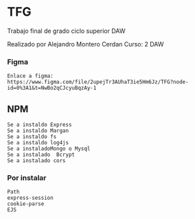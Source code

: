# TFG

Trabajo final de grado ciclo superior DAW

Realizado por Alejandro Montero Cerdan
Curso: 2 DAW

### Figma

    Enlace a figma:
    https://www.figma.com/file/2upejTr3AUhaT3ie5Hm6Jz/TFG?node-id=0%3A1&t=NwBo2qCJcyuBqzAy-1

## NPM

    Se a instaldo Express
    Se a instaldo Margan
    Se a instaldo fs
    Se a instaldo log4js
    Se a instaladoMongo o Mysql
    Se a instalado  Bcrypt
    Se a instalado cors

### Por instalar

    Path
    express-session
    cookie-parse
    EJS
